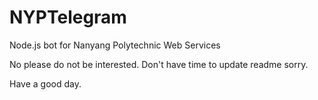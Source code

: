 # NYPTelegram
Node.js bot for Nanyang Polytechnic Web Services


No please do not be interested. Don't have time to update readme sorry.

Have a good day.
